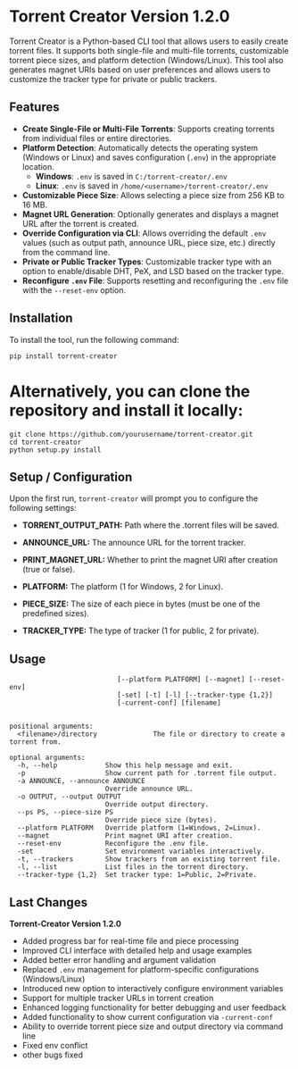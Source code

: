 # Torrent Creator Version 1.2.0

Torrent Creator is a Python-based CLI tool that allows users to easily create torrent files. It supports both single-file and multi-file torrents, customizable torrent piece sizes, and platform detection (Windows/Linux). This tool also generates magnet URIs based on user preferences and allows users to customize the tracker type for private or public trackers.

## Features

- **Create Single-File or Multi-File Torrents**: Supports creating torrents from individual files or entire directories.
- **Platform Detection**: Automatically detects the operating system (Windows or Linux) and saves configuration (`.env`) in the appropriate location.
  - **Windows**: `.env` is saved in `C:/torrent-creator/.env`
  - **Linux**: `.env` is saved in `/home/<username>/torrent-creator/.env`
- **Customizable Piece Size**: Allows selecting a piece size from 256 KB to 16 MB.
- **Magnet URL Generation**: Optionally generates and displays a magnet URL after the torrent is created.
- **Override Configuration via CLI**: Allows overriding the default `.env` values (such as output path, announce URL, piece size, etc.) directly from the command line.
- **Private or Public Tracker Types**: Customizable tracker type with an option to enable/disable DHT, PeX, and LSD based on the tracker type.
- **Reconfigure `.env` File**: Supports resetting and reconfiguring the `.env` file with the `--reset-env` option.


## Installation

To install the tool, run the following command:

```
pip install torrent-creator
```

# Alternatively, you can clone the repository and install it locally:

```
git clone https://github.com/yourusername/torrent-creator.git
cd torrent-creator
python setup.py install
```

## Setup / Configuration

Upon the first run, ``torrent-creator`` will prompt you to configure the following settings:

- **TORRENT_OUTPUT_PATH:** Path where the .torrent files will be saved.

- **ANNOUNCE_URL:** The announce URL for the torrent tracker.

- **PRINT_MAGNET_URL:** Whether to print the magnet URI after creation (true or false).

- **PLATFORM:** The platform (1 for Windows, 2 for Linux).

- **PIECE_SIZE:** The size of each piece in bytes (must be one of the predefined sizes).

- **TRACKER_TYPE:** The type of tracker (1 for public, 2 for private).

## Usage


```    usage: torrent-creator [-h] [-p] [-a ANNOUNCE] [-o OUTPUT] [--ps PS]
                           [--platform PLATFORM] [--magnet] [--reset-env]
                           [-set] [-t] [-l] [--tracker-type {1,2}]
                           [-current-conf] [filename]


positional arguments:
  <filename>/directory              The file or directory to create a torrent from.

optional arguments:
  -h, --help            Show this help message and exit.
  -p                    Show current path for .torrent file output.
  -a ANNOUNCE, --announce ANNOUNCE
                        Override announce URL.
  -o OUTPUT, --output OUTPUT
                        Override output directory.
  --ps PS, --piece-size PS
                        Override piece size (bytes).
  --platform PLATFORM   Override platform (1=Windows, 2=Linux).
  --magnet              Print magnet URI after creation.
  --reset-env           Reconfigure the .env file.
  -set                  Set environment variables interactively.
  -t, --trackers        Show trackers from an existing torrent file.
  -l, --list            List files in the torrent directory.
  --tracker-type {1,2}  Set tracker type: 1=Public, 2=Private.

```



## Last Changes

**Torrent-Creator Version 1.2.0**
- Added progress bar for real-time file and piece processing
- Improved CLI interface with detailed help and usage examples
- Added better error handling and argument validation
- Replaced `.env` management for platform-specific configurations (Windows/Linux)
- Introduced new option to interactively configure environment variables
- Support for multiple tracker URLs in torrent creation
- Enhanced logging functionality for better debugging and user feedback
- Added functionality to show current configuration via `-current-conf`
- Ability to override torrent piece size and output directory via command line
- Fixed env conflict
- other bugs fixed
